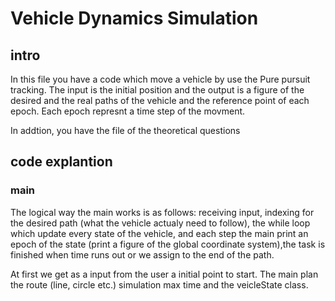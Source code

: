 # Vehicle Dynamics Simulation
## intro
In this file you have a code which move a vehicle by use the Pure pursuit tracking.
The input is the initial position and the output is a figure of the desired and the real paths of the vehicle and the reference point of each epoch.
Each epoch represnt a time step of the movment.

In addtion, you have the file of the theoretical questions

## code explantion
### main
The logical way the main works is as follows: receiving input, indexing for the desired path (what the vehicle actualy need to follow), the while loop which update every state of the vehicle, and each step the main print an epoch of the state (print a figure of the global coordinate system),the task is finished when time runs out or we assign to the end of the path.  

At first we get as a input from the user a initial point to start. The main plan the route (line, circle etc.) simulation max time and the veicleState class. 









